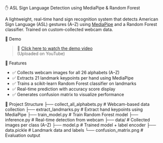 ✋ ASL Sign Language Detection using MediaPipe & Random Forest

A lightweight, real-time hand sign recognition system that detects American Sign Language (ASL) gestures (A–Z) using [MediaPipe](https://google.github.io/mediapipe/) and a Random Forest classifier. Trained on custom-collected webcam data.

🎥 Demo

> 🔗 [Click here to watch the demo video](https://youtu.be/CVvE1yCH0TQ)  
> (Uploaded on YouTube)

🚀 Features
- ✅ Collects webcam images for all 26 alphabets (A–Z)
- ✅ Extracts 21 landmark keypoints per hand using MediaPipe
- ✅ Trains a scikit-learn Random Forest classifier on landmarks
- ✅ Real-time prediction with accuracy score display
- ✅ Generates confusion matrix to visualize performance

📁 Project Structure
├── collect_all_alphabets.py # Webcam-based data collection
├── extract_landmarks.py # Extract hand keypoints using MediaPipe
├── train_model.py # Train Random Forest model
├── inference.py # Real-time detection from webcam
├── data/ # Collected images per class (A–Z)
├── model.p # Trained model + label encoder
├── data.pickle # Landmark data and labels
└── confusion_matrix.png # Evaluation output
